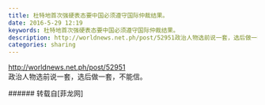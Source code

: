 ```yaml
---
title: 杜特地首次强硬表态要中国必须遵守国际仲裁结果。
date: 2016-5-29 12:19
keywords: 杜特地首次强硬表态要中国必须遵守国际仲裁结果。
description: http://worldnews.net.ph/post/52951政治人物选前说一套，选后做一套，不能信。
categories: sharing
---
```

<td class="t_f" id="postmessage_339532">

<a href="http://worldnews.net.ph/post/52951" target="_blank">http://worldnews.net.ph/post/52951</a><br/>
政治人物选前说一套，选后做一套，不能信。<br/>
</td>
###### 转载自[菲龙网]